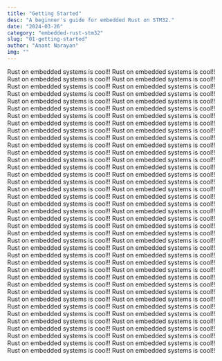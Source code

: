 ```yaml
---
title: "Getting Started"
desc: "A beginner's guide for embedded Rust on STM32."
date: "2024-03-26"
category: "embedded-rust-stm32"
slug: "01-getting-started"
author: "Anant Narayan"
img: ""
---
```


Rust on embedded systems is cool!!
Rust on embedded systems is cool!!
Rust on embedded systems is cool!!
Rust on embedded systems is cool!!
Rust on embedded systems is cool!!
Rust on embedded systems is cool!!
Rust on embedded systems is cool!!
Rust on embedded systems is cool!!
Rust on embedded systems is cool!!
Rust on embedded systems is cool!!
Rust on embedded systems is cool!!
Rust on embedded systems is cool!!
Rust on embedded systems is cool!!
Rust on embedded systems is cool!!
Rust on embedded systems is cool!!
Rust on embedded systems is cool!!
Rust on embedded systems is cool!!
Rust on embedded systems is cool!!
Rust on embedded systems is cool!!
Rust on embedded systems is cool!!
Rust on embedded systems is cool!!
Rust on embedded systems is cool!!
Rust on embedded systems is cool!!
Rust on embedded systems is cool!!
Rust on embedded systems is cool!!
Rust on embedded systems is cool!!
Rust on embedded systems is cool!!
Rust on embedded systems is cool!!
Rust on embedded systems is cool!!
Rust on embedded systems is cool!!
Rust on embedded systems is cool!!
Rust on embedded systems is cool!!
Rust on embedded systems is cool!!
Rust on embedded systems is cool!!
Rust on embedded systems is cool!!
Rust on embedded systems is cool!!
Rust on embedded systems is cool!!
Rust on embedded systems is cool!!
Rust on embedded systems is cool!!
Rust on embedded systems is cool!!
Rust on embedded systems is cool!!
Rust on embedded systems is cool!!
Rust on embedded systems is cool!!
Rust on embedded systems is cool!!
Rust on embedded systems is cool!!
Rust on embedded systems is cool!!
Rust on embedded systems is cool!!
Rust on embedded systems is cool!!
Rust on embedded systems is cool!!
Rust on embedded systems is cool!!
Rust on embedded systems is cool!!
Rust on embedded systems is cool!!
Rust on embedded systems is cool!!
Rust on embedded systems is cool!!
Rust on embedded systems is cool!!
Rust on embedded systems is cool!!
Rust on embedded systems is cool!!
Rust on embedded systems is cool!!
Rust on embedded systems is cool!!
Rust on embedded systems is cool!!
Rust on embedded systems is cool!!
Rust on embedded systems is cool!!
Rust on embedded systems is cool!!
Rust on embedded systems is cool!!
Rust on embedded systems is cool!!
Rust on embedded systems is cool!!
Rust on embedded systems is cool!!
Rust on embedded systems is cool!!
Rust on embedded systems is cool!!
Rust on embedded systems is cool!!
Rust on embedded systems is cool!!
Rust on embedded systems is cool!!
Rust on embedded systems is cool!!
Rust on embedded systems is cool!!
Rust on embedded systems is cool!!
Rust on embedded systems is cool!!
Rust on embedded systems is cool!!
Rust on embedded systems is cool!!
